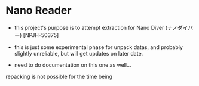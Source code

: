 ﻿# Nano Reader

- this project's purpose is to attempt extraction for Nano Diver (ナノダイバー) [NPJH-50375]

- this is just some experimental phase for unpack datas, and probably slightly unreliable, but will get updates on later date.

- need to do documentation on this one as well...

repacking is not possible for the time being